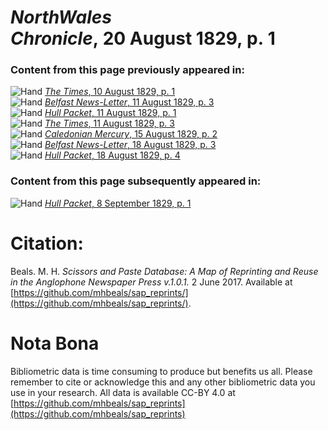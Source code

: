 # *NorthWales Chronicle*, 20 August 1829, p. 1  
  
### Content from this page previously appeared in:  
![Hand](http://scissorsandpaste.net/wp-content/uploads/2017/06/smallhandpointer.png) [*The Times*, 10 August 1829, p. 1](https://mhbeals.github.io/sap_html/The-Times/The-Times-10-August-1829-p-1)  
![Hand](http://scissorsandpaste.net/wp-content/uploads/2017/06/smallhandpointer.png) [*Belfast News-Letter*, 11 August 1829, p. 3](https://mhbeals.github.io/sap_html/Belfast-News-Letter/Belfast-News-Letter-11-August-1829-p-3)  
![Hand](http://scissorsandpaste.net/wp-content/uploads/2017/06/smallhandpointer.png) [*Hull Packet*, 11 August 1829, p. 1](https://mhbeals.github.io/sap_html/Hull-Packet/Hull-Packet-11-August-1829-p-1)  
![Hand](http://scissorsandpaste.net/wp-content/uploads/2017/06/smallhandpointer.png) [*The Times*, 11 August 1829, p. 3](https://mhbeals.github.io/sap_html/The-Times/The-Times-11-August-1829-p-3)  
![Hand](http://scissorsandpaste.net/wp-content/uploads/2017/06/smallhandpointer.png) [*Caledonian Mercury*, 15 August 1829, p. 2](https://mhbeals.github.io/sap_html/Caledonian-Mercury/Caledonian-Mercury-15-August-1829-p-2)  
![Hand](http://scissorsandpaste.net/wp-content/uploads/2017/06/smallhandpointer.png) [*Belfast News-Letter*, 18 August 1829, p. 3](https://mhbeals.github.io/sap_html/Belfast-News-Letter/Belfast-News-Letter-18-August-1829-p-3)  
![Hand](http://scissorsandpaste.net/wp-content/uploads/2017/06/smallhandpointer.png) [*Hull Packet*, 18 August 1829, p. 4](https://mhbeals.github.io/sap_html/Hull-Packet/Hull-Packet-18-August-1829-p-4)  
  
### Content from this page subsequently appeared in:  
![Hand](http://scissorsandpaste.net/wp-content/uploads/2017/06/smallhandpointer.png) [*Hull Packet*, 8 September 1829, p. 1](https://mhbeals.github.io/sap_html/Hull-Packet/Hull-Packet-8-September-1829-p-1)  


# Citation: 

Beals. M. H. *Scissors and Paste Database: A Map of Reprinting and Reuse in the Anglophone Newspaper Press v.1.0.1.* 2 June 2017. Available at [https://github.com/mhbeals/sap_reprints/](https://github.com/mhbeals/sap_reprints/). 

# Nota Bona

Bibliometric data is time consuming to produce but benefits us all. Please remember to cite or acknowledge this and any other bibliometric data you use in your research. All data is available CC-BY 4.0 at [https://github.com/mhbeals/sap_reprints](https://github.com/mhbeals/sap_reprints)